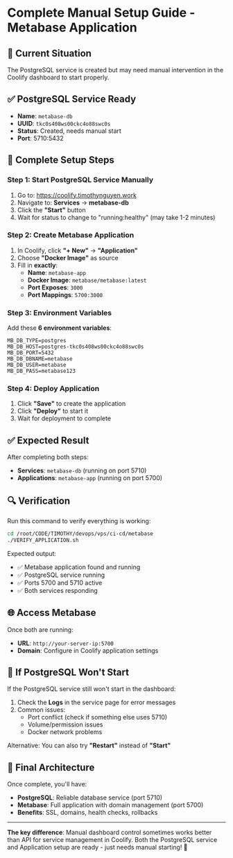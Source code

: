 # Complete Manual Setup Guide - Metabase Application

## 🚨 **Current Situation**
The PostgreSQL service is created but may need manual intervention in the Coolify dashboard to start properly.

## ✅ **PostgreSQL Service Ready**
- **Name**: `metabase-db`
- **UUID**: `tkc0s408ws00ckc4o88swc0s` 
- **Status**: Created, needs manual start
- **Port**: 5710:5432

## 🎯 **Complete Setup Steps**

### Step 1: Start PostgreSQL Service Manually
1. Go to: https://coolify.timothynguyen.work
2. Navigate to: **Services** → **metabase-db**
3. Click the **"Start"** button
4. Wait for status to change to "running:healthy" (may take 1-2 minutes)

### Step 2: Create Metabase Application
1. In Coolify, click **"+ New"** → **"Application"**
2. Choose **"Docker Image"** as source
3. Fill in **exactly**:
   - **Name**: `metabase-app`
   - **Docker Image**: `metabase/metabase:latest`
   - **Port Exposes**: `3000`
   - **Port Mappings**: `5700:3000`

### Step 3: Environment Variables
Add these **6 environment variables**:
```
MB_DB_TYPE=postgres
MB_DB_HOST=postgres-tkc0s408ws00ckc4o88swc0s
MB_DB_PORT=5432
MB_DB_DBNAME=metabase
MB_DB_USER=metabase
MB_DB_PASS=metabase123
```

### Step 4: Deploy Application
1. Click **"Save"** to create the application
2. Click **"Deploy"** to start it
3. Wait for deployment to complete

## ✅ **Expected Result**

After completing both steps:
- **Services**: `metabase-db` (running on port 5710)
- **Applications**: `metabase-app` (running on port 5700)

## 🔍 **Verification**

Run this command to verify everything is working:
```bash
cd /root/CODE/TIMOTHY/devops/vps/ci-cd/metabase
./VERIFY_APPLICATION.sh
```

Expected output:
- ✅ Metabase application found and running
- ✅ PostgreSQL service running  
- ✅ Ports 5700 and 5710 active
- ✅ Both services responding

## 🌐 **Access Metabase**

Once both are running:
- **URL**: `http://your-server-ip:5700`
- **Domain**: Configure in Coolify application settings

## 🔧 **If PostgreSQL Won't Start**

If the PostgreSQL service still won't start in the dashboard:
1. Check the **Logs** in the service page for error messages
2. Common issues:
   - Port conflict (check if something else uses 5710)
   - Volume/permission issues
   - Docker network problems

Alternative: You can also try **"Restart"** instead of **"Start"**

## 🎉 **Final Architecture**

Once complete, you'll have:
- **PostgreSQL**: Reliable database service (port 5710)
- **Metabase**: Full application with domain management (port 5700)
- **Benefits**: SSL, domains, health checks, rollbacks

---

**The key difference**: Manual dashboard control sometimes works better than API for service management in Coolify. Both the PostgreSQL service and Application setup are ready - just needs manual starting! 🚀